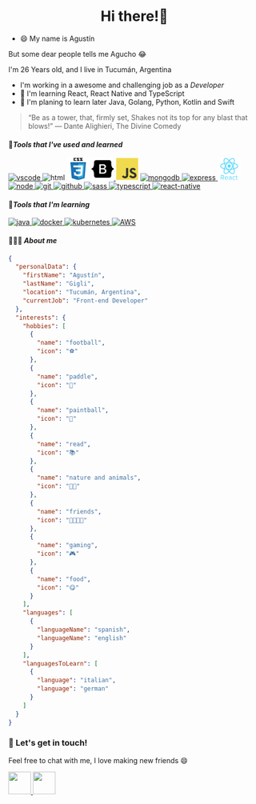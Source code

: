 <center> <h1>Hi there!👋</h1></center>

- 😄 My name is Agustín

But some dear people tells me Agucho 😂

I'm 26 Years old, and I live in Tucumán, Argentina

- I'm working in a awesome and challenging job as a _Developer_
- 🌱 I'm learning React, React Native and TypeScript
- 📖 I'm planing to learn later Java, Golang, Python, Kotlin and Swift

> “Be as a tower, that, firmly set,
> Shakes not its top for any blast that blows!”
> ― Dante Alighieri, The Divine Comedy

#### 🚀*Tools that I've used and learned*

<p align="left">
<a href="https://code.visualstudio.com/"> 
<img src="https://cdn.jsdelivr.net/gh/devicons/devicon/icons/vscode/vscode-original.svg" alt="vscode" width="45" height="45"/>
</a>
<img src="https://cdn.jsdelivr.net/gh/devicons/devicon/icons/html5/html5-original.svg" alt="html" width="45" height="45"/>
<img src="https://raw.githubusercontent.com/devicons/devicon/master/icons/css3/css3-original-wordmark.svg" alt="css3" width="45" height="45" />
<a href="https://getbootstrap.com/"> 
<img src="https://raw.githubusercontent.com/devicons/devicon/master/icons/bootstrap/bootstrap-plain.svg" alt="bootstrap" width="45" height="45" />
</a>
<img src="https://raw.githubusercontent.com/devicons/devicon/master/icons/javascript/javascript-original.svg" alt="javascript" width="45" height="45" />
<a href="https://www.mongodb.com/"> 
<img src="https://cdn.jsdelivr.net/gh/devicons/devicon/icons/mongodb/mongodb-original.svg" alt="mongodb" width="45" height="45" />
</a>
<a href="https://expressjs.com/">
<img src="https://cdn.jsdelivr.net/gh/devicons/devicon/icons/express/express-original.svg" alt="express" width="45" height="45" />
</a>
<a href="https://reactjs.org/">
<img src="https://raw.githubusercontent.com/devicons/devicon/master/icons/react/react-original-wordmark.svg" alt="react" width="45" height="45" />
</a>
<a href="https://nodejs.org/en/">
<img src="https://cdn.jsdelivr.net/gh/devicons/devicon/icons/nodejs/nodejs-original.svg" alt="node" width="45" height="45" />
</a>
<a href="https://github.com/">
<img src="https://cdn.jsdelivr.net/gh/devicons/devicon/icons/git/git-original.svg" alt="git" width="45" height="45" />
</a>
<a href="https://github.com/">
<img src="https://cdn.jsdelivr.net/gh/devicons/devicon/icons/github/github-original.svg" alt="github" width="45" height="45" />
</a>
<a href="https://sass-lang.com/">
<img src="https://cdn.jsdelivr.net/gh/devicons/devicon/icons/sass/sass-original.svg" alt="sass" width="45" height="45" />
</a>
<a href="https://www.typescriptlang.org/">
<img src="https://cdn.jsdelivr.net/gh/devicons/devicon/icons/typescript/typescript-original.svg" alt="typescript" width="45" height="45" />
</a>
<a href="https://reactnative.dev/">
<img src="https://cdn.jsdelivr.net/gh/devicons/devicon/icons/react/react-original.svg" alt="react-native" width="45" height="45" />
</a>
</p>

#### 🌱*Tools that I'm learning*

<p align="left">
<a href="https://www.java.com/">
  <img src="https://cdn.jsdelivr.net/gh/devicons/devicon/icons/java/java-original.svg" alt="java" width="45" height="45" />
</a>
<a href="https://www.docker.com/">
  <img src="https://cdn.jsdelivr.net/gh/devicons/devicon/icons/docker/docker-original.svg" alt="docker" width="45" height="45" />
</a>
<a href="https://kubernetes.io/">
  <img src="https://cdn.jsdelivr.net/gh/devicons/devicon/icons/kubernetes/kubernetes-plain.svg" alt="kubernetes" alt="45" height="45"/>
</a>
<a href="https://aws.amazon.com/">
  <img src="https://cdn.jsdelivr.net/gh/devicons/devicon/icons/amazonwebservices/amazonwebservices-plain-wordmark.svg" alt="AWS" alt="45" height="45" />
</a>
</p>

#### 👨🏻‍💻 _About me_

```json
{
  "personalData": {
    "firstName": "Agustín",
    "lastName": "Gigli",
    "location": "Tucumán, Argentina",
    "currentJob": "Front-end Developer"
  },
  "interests": {
    "hobbies": [
      {
        "name": "football",
        "icon": "⚽"
      },
      {
        "name": "paddle",
        "icon": "🎾"
      },
      {
        "name": "paintball",
        "icon": "🔫"
      },
      {
        "name": "read",
        "icon": "📚"
      },
      {
        "name": "nature and animals",
        "icon": "🗻🐾"
      },
      {
        "name": "friends",
        "icon": "🤜🏻🤛🏻"
      },
      {
        "name": "gaming",
        "icon": "🎮"
      },
      {
        "name": "food",
        "icon": "😋"
      }
    ],
    "languages": [
      {
        "languageName": "spanish",
        "languageName": "english"
      }
    ],
    "languagesToLearn": [
      {
        "language": "italian",
        "language": "german"
      }
    ]
  }
}
```

### 📩 Let's get in touch!

Feel free to chat with me, I love making new friends 😄

<p>
<a href="https://www.linkedin.com/in/gigliagustin/">
<img height="45" width="45" src="https://cdn.simpleicons.org/linkedin/0A66C2" />
</a>
<a href="https://www.linkedin.com/in/gigliagustin/">
<img height="45" width="45" src="https://cdn.simpleicons.org/instagram/" />
</a>
</p>

<!---
gigliagustin/gigliagustin is a ✨ special ✨ repository because its `README.md` (this file) appears on your GitHub profile.
You can click the Preview link to take a look at your changes.
--->
